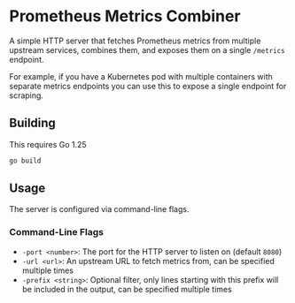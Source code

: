 # Prometheus Metrics Combiner

A simple HTTP server that fetches Prometheus metrics from multiple upstream services, combines them, and exposes them on a single `/metrics` endpoint.

For example, if you have a Kubernetes pod with multiple containers with separate metrics endpoints you can use this to expose a single endpoint for scraping.

## Building

This requires Go 1.25

```bash
go build
```

## Usage

The server is configured via command-line flags.

### Command-Line Flags

- `-port <number>`: The port for the HTTP server to listen on (default `8080`)
- `-url <url>`: An upstream URL to fetch metrics from, can be specified multiple times
- `-prefix <string>`: Optional filter, only lines starting with this prefix will be included in the output, can be specified multiple times
